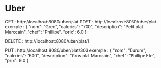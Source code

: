 # Uber

GET : http://localhost:8080/uber/plat 
POST : http://localhost:8080/uber/plat 
exemple : 
{
"nom": "Grec",
"calories": "700",
"description": "Petit plat Marocain",
"chef": "Phillipe",
"prix": 6.0
}

DELETE : http://localhost:8080/uber/plat/1

PUT : http://localhost:8080/uber/plat/303
exemple :
{
"nom": "Durum",
"calories": "600",
"description": "Gros plat Marocain",
"chef": "Phillipe Ete",
"prix": 9.0
}